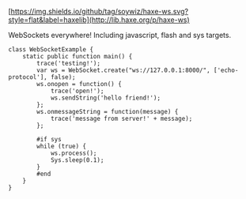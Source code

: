 [https://img.shields.io/github/tag/soywiz/haxe-ws.svg?style=flat&label=haxelib](http://lib.haxe.org/p/haxe-ws)

WebSockets everywhere! Including javascript, flash and sys targets.

```
class WebSocketExample {
    static public function main() {
        trace('testing!');
        var ws = WebSocket.create("ws://127.0.0.1:8000/", ['echo-protocol'], false);
        ws.onopen = function() {
            trace('open!');
            ws.sendString('hello friend!');
        };
        ws.onmessageString = function(message) {
            trace('message from server!' + message);
        };

        #if sys
        while (true) {
            ws.process();
            Sys.sleep(0.1);
        }
        #end
    }
}
```

